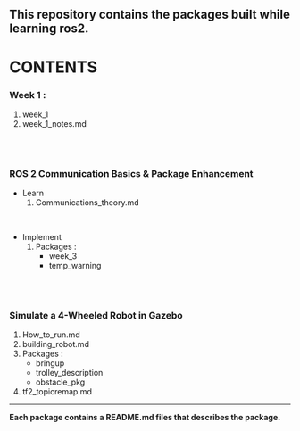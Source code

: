 
**This repository contains the packages built while learning ros2.**
---

# **CONTENTS**


### **Week 1 :**
1. week_1
2. week_1_notes.md
<br>
<br>

### **ROS 2 Communication Basics & Package Enhancement**
- Learn  
    1. Communications_theory.md
<br>

- Implement  
    1. Packages :  
        -  week_3
        -  temp_warning
<br>
<br>

### **Simulate a 4-Wheeled Robot in Gazebo**

1. How_to_run.md
2. building_robot.md
3. Packages :  
    - bringup
    - trolley_description
    - obstacle_pkg
4. tf2_topicremap.md
    

---

**Each package contains a README.md files that describes the package.**





